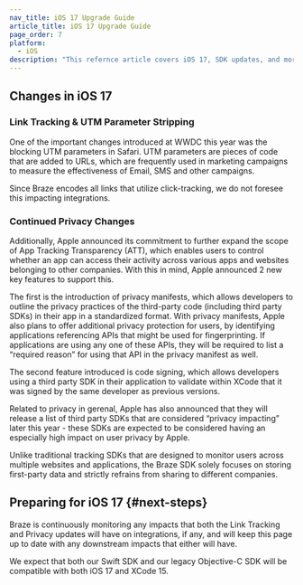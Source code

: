 ```yaml
---
nav_title: iOS 17 Upgrade Guide
article_title: iOS 17 Upgrade Guide
page_order: 7
platform: 
  - iOS
description: "This refernce article covers iOS 17, SDK updates, and more."
---
```


## Changes in iOS 17

### Link Tracking & UTM Parameter Stripping

One of the important changes introduced at WWDC this year was the blocking UTM parameters in Safari. UTM parameters are pieces of code that are added to URLs, which are frequently used in marketing campaigns to measure the effectiveness of Email, SMS and other campaigns. 

Since Braze encodes all links that utilize click-tracking, we do not foresee this impacting integrations.  

### Continued Privacy Changes

Additionally, Apple announced its commitment to further expand the scope of App Tracking Transparency (ATT), which enables users to control whether an app can access their activity across various apps and websites belonging to other companies. With this in mind, Apple announced 2 new key features to support this.

The first is the introduction of privacy manifests, which allows developers to outline the privacy practices of the third-party code (including third party SDKs) in their app in a standardized format. With privacy manifests, Apple also plans to offer additional privacy protection for users, by identifying applications referencing APIs that might be used for fingerprinting. If applications are using any one of these APIs, they will be required to list a “required reason” for using that API in the privacy manifest as well. 

The second feature introduced is code signing, which allows developers using a third party SDK in their application to validate within XCode that it was signed by the same developer as previous versions. 

Related to privacy in gerenal, Apple has also announced that they will release a list of third party SDKs that are considered “privacy impacting” later this year - these SDKs are expected to be considered having an especially high impact on user privacy by Apple.

Unlike traditional tracking SDKs that are designed to monitor users across multiple websites and applications, the Braze SDK solely focuses on storing first-party data and strictly refrains from sharing to different companies.

## Preparing for iOS 17 {#next-steps}

Braze is continuously monitoring any impacts that both the Link Tracking and Privacy updates will have on integrations, if any, and will keep this page up to date with any downstream impacts that either will have. 

We expect that both our Swift SDK and our legacy Objective-C SDK will be compatible with both iOS 17 and XCode 15.


